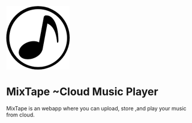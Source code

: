 <div float="left">
	<img src="screenshot/logo.png"> <h1 float="left" > MixTape ~Cloud Music Player</h1>
</div>
MixTape is an webapp where you can upload, store ,and play your music from cloud.

